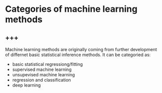 # Categories of machine learning methods

+++
---

Machine learning methods are originally coming from further development of differnet basic statistical inference methods. It can be categoried as:
* basic statistical regressiong/fitting
* supervised machine learning
* unsupevised machine learning
* regression and classification
* deep learning
